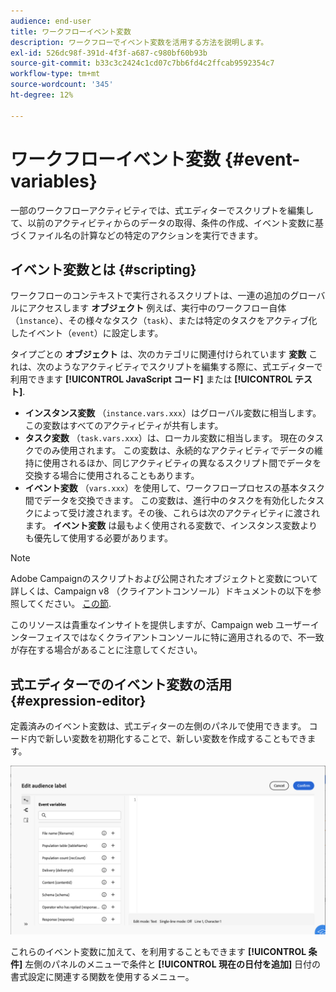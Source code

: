 ```yaml
---
audience: end-user
title: ワークフローイベント変数
description: ワークフローでイベント変数を活用する方法を説明します。
exl-id: 526dc98f-391d-4f3f-a687-c980bf60b93b
source-git-commit: b33c3c2424c1cd07c7bb6fd4c2ffcab9592354c7
workflow-type: tm+mt
source-wordcount: '345'
ht-degree: 12%

---
```


# ワークフローイベント変数 {#event-variables}

一部のワークフローアクティビティでは、式エディターでスクリプトを編集して、以前のアクティビティからのデータの取得、条件の作成、イベント変数に基づくファイル名の計算などの特定のアクションを実行できます。

## イベント変数とは {#scripting}

ワークフローのコンテキストで実行されるスクリプトは、一連の追加のグローバルにアクセスします **オブジェクト** 例えば、実行中のワークフロー自体（`ìnstance`）、その様々なタスク（`task`）、または特定のタスクをアクティブ化したイベント（`event`）に設定します。

タイプごとの **オブジェクト** は、次のカテゴリに関連付けられています **変数** これは、次のようなアクティビティでスクリプトを編集する際に、式エディターで利用できます **[!UICONTROL JavaScript コード]** または **[!UICONTROL テスト]**.

* **インスタンス変数** （`instance.vars.xxx`）はグローバル変数に相当します。 この変数はすべてのアクティビティが共有します。
* **タスク変数** （`task.vars.xxx`）は、ローカル変数に相当します。 現在のタスクでのみ使用されます。 この変数は、永続的なアクティビティでデータの維持に使用されるほか、同じアクティビティの異なるスクリプト間でデータを交換する場合に使用されることもあります。
* **イベント変数** （`vars.xxx`）を使用して、ワークフロープロセスの基本タスク間でデータを交換できます。 この変数は、進行中のタスクを有効化したタスクによって受け渡されます。その後、これらは次のアクティビティに渡されます。 **イベント変数** は最もよく使用される変数で、インスタンス変数よりも優先して使用する必要があります。

>[!NOTE]
>
>Adobe Campaignのスクリプトおよび公開されたオブジェクトと変数について詳しくは、Campaign v8 （クライアントコンソール）ドキュメントの以下を参照してください。 [この節](https://experienceleague.adobe.com/en/docs/campaign/automation/workflows/advanced-management/javascript-scripts-and-templates).
>
>このリソースは貴重なインサイトを提供しますが、Campaign web ユーザーインターフェイスではなくクライアントコンソールに特に適用されるので、不一致が存在する場合があることに注意してください。

## 式エディターでのイベント変数の活用 {#expression-editor}

定義済みのイベント変数は、式エディターの左側のパネルで使用できます。 コード内で新しい変数を初期化することで、新しい変数を作成することもできます。

![](assets/event-variables.png)

これらのイベント変数に加えて、を利用することもできます **[!UICONTROL 条件]** 左側のパネルのメニューで条件と **[!UICONTROL 現在の日付を追加]** 日付の書式設定に関連する関数を使用するメニュー。
